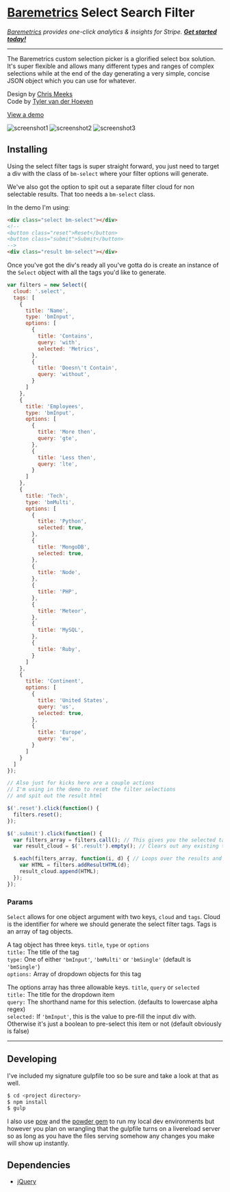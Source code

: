 # [Baremetrics](https://baremetrics.com/) Select Search Filter
_[Baremetrics](https://baremetrics.com) provides one-click analytics & insights for Stripe. **[Get started today!](https://baremetrics.com)**_

---

The Baremetrics custom selection picker is a glorified select box solution. It's super flexible and allows many different types and ranges of complex selections while at the end of the day generating a very simple, concise JSON object which you can use for whatever.

Design by [Chris Meeks](https://dribbble.com/ChrisMeeks)  
Code by [Tyler van der Hoeven](https://github.com/tyvdh)

[View a demo](http://baremetrics.github.io/select)  
<!--[View in a live production app](https://demo.baremetrics.com/sales/search)-->

![screenshot1](http://tyler.link/dNyy/Screen%20Shot%202015-09-29%20at%2012.28.39%20PM.png)
![screenshot2](http://tyler.link/dNip/Screen%20Shot%202015-09-29%20at%2012.27.56%20PM.png)
![screenshot3](http://tyler.link/dNiH/Screen%20Shot%202015-09-29%20at%2012.29.19%20PM.png)

## Installing
Using the select filter tags is super straight forward, you just need to target a div with the class of `bm-select` where your filter options will generate.

We've also got the option to spit out a separate filter cloud for non selectable results. That too needs a `bm-select` class.

In the demo I'm using:
```html
<div class="select bm-select"></div>
<!--
<button class="reset">Reset</button>
<button class="submit">Submit</button>
-->
<div class="result bm-select"></div>
```

Once you've got the div's ready all you've gotta do is create an instance of the `Select` object with all the tags you'd like to generate.

```js
var filters = new Select({
  cloud: '.select',
  tags: [
    {
      title: 'Name',
      type: 'bmInput',
      options: [
        {
          title: 'Contains',
          query: 'with',
          selected: 'Metrics',
        },
        {
          title: 'Doesn\'t Contain',
          query: 'without',
        }
      ]
    },
    {
      title: 'Employees',
      type: 'bmInput',
      options: [
        {
          title: 'More then',
          query: 'gte',
        },
        {
          title: 'Less then',
          query: 'lte',
        }
      ]
    },
    {
      title: 'Tech',
      type: 'bmMulti',
      options: [
        {
          title: 'Python',
          selected: true,
        },
        {
          title: 'MongoDB',
          selected: true,
        },
        {
          title: 'Node',
        },
        {
          title: 'PHP',
        },
        {
          title: 'Meteor',
        },
        {
          title: 'MySQL',
        },
        {
          title: 'Ruby',
        }
      ]
    },
    {
      title: 'Continent',
      options: [
        {
          title: 'United States',
          query: 'us',
          selected: true,
        },
        {
          title: 'Europe',
          query: 'eu',
        }
      ]
    }
  ]
});

// Also just for kicks here are a couple actions
// I'm using in the demo to reset the filter selections
// and spit out the result html

$('.reset').click(function() {
  filters.reset();
});

$('.submit').click(function() {
  var filters_array = filters.call(); // This gives you the selected tag JSON
  var result_cloud = $('.result').empty(); // Clears out any existing tags in the result cloud

  $.each(filters_array, function(i, d) { // Loops over the results and adds each one to the result cloud
    var HTML = filters.addResultHTML(d);
    result_cloud.append(HTML);
  });
});
```

### Params
`Select` allows for one object argument with two keys, `cloud` and `tags`. Cloud is the identifier for where we should generate the select filter tags. Tags is an array of tag objects.

A tag object has three keys. `title`, `type` or `options`  
`title:` The title of the tag  
`type:` One of either `'bmInput'`, `'bmMulti'` or `'bmSingle'` (default is `'bmSingle'`)  
`options:` Array of dropdown objects for this tag

The options array has three allowable keys. `title`, `query` or `selected`  
`title:` The title for the dropdown item  
`query:` The shorthand name for this selection. (defaults to lowercase alpha regex)  
`selected:` If `'bmInput'`, this is the value to pre-fill the input div with. Otherwise it's just a boolean to pre-select this item or not (default obviously is false)

---

## Developing

I've included my signature gulpfile too so be sure and take a look at that as well.

```bash
$ cd <project directory>
$ npm install
$ gulp
```

I also use [pow](http://pow.cx/) and the [powder gem](https://github.com/Rodreegez/powder) to run my local dev environments but however you plan on wrangling that the gulpfile turns on a livereload server so as long as you have the files serving somehow any changes you make will show up instantly.

## Dependencies
- [jQuery](https://jquery.com/)